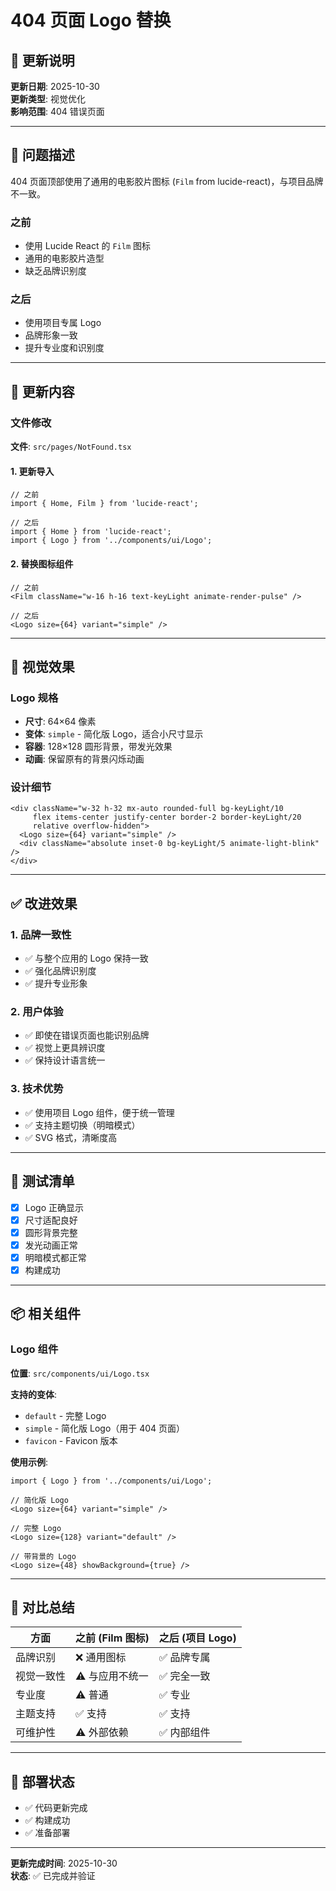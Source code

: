 # 404 页面 Logo 替换

## 📝 更新说明

**更新日期**: 2025-10-30  
**更新类型**: 视觉优化  
**影响范围**: 404 错误页面

---

## 🎯 问题描述

404 页面顶部使用了通用的电影胶片图标 (`Film` from lucide-react)，与项目品牌不一致。

### 之前
- 使用 Lucide React 的 `Film` 图标
- 通用的电影胶片造型
- 缺乏品牌识别度

### 之后
- 使用项目专属 Logo
- 品牌形象一致
- 提升专业度和识别度

---

## 🔄 更新内容

### 文件修改
**文件**: `src/pages/NotFound.tsx`

#### 1. 更新导入
```tsx
// 之前
import { Home, Film } from 'lucide-react';

// 之后
import { Home } from 'lucide-react';
import { Logo } from '../components/ui/Logo';
```

#### 2. 替换图标组件
```tsx
// 之前
<Film className="w-16 h-16 text-keyLight animate-render-pulse" />

// 之后
<Logo size={64} variant="simple" />
```

---

## 🎨 视觉效果

### Logo 规格
- **尺寸**: 64×64 像素
- **变体**: `simple` - 简化版 Logo，适合小尺寸显示
- **容器**: 128×128 圆形背景，带发光效果
- **动画**: 保留原有的背景闪烁动画

### 设计细节
```tsx
<div className="w-32 h-32 mx-auto rounded-full bg-keyLight/10 
     flex items-center justify-center border-2 border-keyLight/20 
     relative overflow-hidden">
  <Logo size={64} variant="simple" />
  <div className="absolute inset-0 bg-keyLight/5 animate-light-blink" />
</div>
```

---

## ✅ 改进效果

### 1. 品牌一致性
- ✅ 与整个应用的 Logo 保持一致
- ✅ 强化品牌识别度
- ✅ 提升专业形象

### 2. 用户体验
- ✅ 即使在错误页面也能识别品牌
- ✅ 视觉上更具辨识度
- ✅ 保持设计语言统一

### 3. 技术优势
- ✅ 使用项目 Logo 组件，便于统一管理
- ✅ 支持主题切换（明暗模式）
- ✅ SVG 格式，清晰度高

---

## 🧪 测试清单

- [x] Logo 正确显示
- [x] 尺寸适配良好
- [x] 圆形背景完整
- [x] 发光动画正常
- [x] 明暗模式都正常
- [x] 构建成功

---

## 📦 相关组件

### Logo 组件
**位置**: `src/components/ui/Logo.tsx`

**支持的变体**:
- `default` - 完整 Logo
- `simple` - 简化版 Logo（用于 404 页面）
- `favicon` - Favicon 版本

**使用示例**:
```tsx
import { Logo } from '../components/ui/Logo';

// 简化版 Logo
<Logo size={64} variant="simple" />

// 完整 Logo
<Logo size={128} variant="default" />

// 带背景的 Logo
<Logo size={48} showBackground={true} />
```

---

## 🎯 对比总结

| 方面 | 之前 (Film 图标) | 之后 (项目 Logo) |
|------|-----------------|-----------------|
| 品牌识别 | ❌ 通用图标 | ✅ 品牌专属 |
| 视觉一致性 | ⚠️ 与应用不统一 | ✅ 完全一致 |
| 专业度 | ⚠️ 普通 | ✅ 专业 |
| 主题支持 | ✅ 支持 | ✅ 支持 |
| 可维护性 | ⚠️ 外部依赖 | ✅ 内部组件 |

---

## 🚀 部署状态

- ✅ 代码更新完成
- ✅ 构建成功
- ✅ 准备部署

---

**更新完成时间**: 2025-10-30  
**状态**: ✅ 已完成并验证
